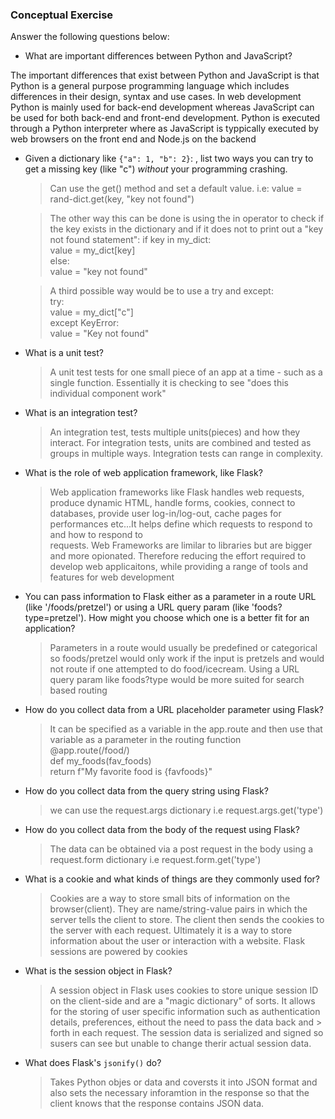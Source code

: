 ### Conceptual Exercise

Answer the following questions below:

- What are important differences between Python and JavaScript?

The important differences that exist between Python and JavaScript is that Python is a general purpose programming language which includes differences in their design, syntax and use cases.  In web development Python is mainly used for back-end development whereas JavaScript can be used for both back-end and front-end development.  Python is executed through a Python interpreter where as JavaScript is typpically executed by web browsers on the front end and Node.js on the backend


- Given a dictionary like ``{"a": 1, "b": 2}``: , list two ways you
  can try to get a missing key (like "c") *without* your programming
  crashing.

  > Can use the get() method and set a default value.  i.e:  value = rand-dict.get(key, "key not found")

  > The other way this can be done is using the in operator to check if the key exists in the dictionary and if it does not to print out a "key not found statement":
  > if key in my_dict:  
  >    value = my_dict[key]  
  > else:  
  >     value = "key not found"  

  > A third possible way would be to use a try and except:  
  > try:   
  >     value = my_dict["c"]  
  > except KeyError:  
  >     value = "Key not found"  

- What is a unit test?
  > A unit test tests for one small piece of an app at a time - such as a single function.  Essentially it is checking to see "does this individual component work"

- What is an integration test?
  > An integration test, tests multiple units(pieces) and how they interact.  For integration tests, units are combined and tested as groups in multiple ways.  Integration tests can range in complexity.

- What is the role of web application framework, like Flask?
  > Web application frameworks like Flask handles web requests, produce dynamic HTML, handle forms, cookies, connect to databases, provide user log-in/log-out, cache pages for performances etc...It helps define which requests to respond to and how to respond to  
  > requests.  Web Frameworks are limilar to libraries but are bigger and more opionated. Therefore reducing the effort required to develop web applicaitons, while providing a range of tools and features for web development


- You can pass information to Flask either as a parameter in a route URL
  (like '/foods/pretzel') or using a URL query param (like
  'foods?type=pretzel'). How might you choose which one is a better fit
  for an application?

  > Parameters in a route would usually be predefined or categorical so foods/pretzel would only work if the input is pretzels and would not route if one attempted to do food/icecream.  Using a URL query param like foods?type would be more suited for search based routing

- How do you collect data from a URL placeholder parameter using Flask?
  
  > It can be specified as a variable in the app.route and then use that variable as a parameter in the routing function  
  > @app.route(/food/<favfoods>)  
  > def my_foods(fav_foods)  
  > return f"My favorite food is {favfoods}"  

- How do you collect data from the query string using Flask?
  
  > we can use the request.args dictionary i.e request.args.get('type')

- How do you collect data from the body of the request using Flask?
  
  > The data can be obtained via a post request in the body using a request.form dictionary i.e request.form.get('type')

- What is a cookie and what kinds of things are they commonly used for?
  
  > Cookies are a way to store small bits of information on the browser(client).  They are name/string-value pairs in which the server tells the client to store.  The client then sends the cookies to the server with each request.  Ultimately it is a way to store information about the user or interaction with a website.  Flask sessions are powered by cookies

- What is the session object in Flask?
  
  > A session object in Flask uses cookies to store unique session ID on the client-side and are a "magic dictionary" of sorts. It allows for the storing of user specific information such as authentication details, preferences, eithout the need to pass the data back and > forth in each request.  The session data is serialized and signed so susers can see but unable to change therir actual session data.

- What does Flask's `jsonify()` do?
  
  > Takes Python objes or data and coversts it into JSON format and also sets the necessary inforamtion in the response so that the client knows that the response contains JSON data.  